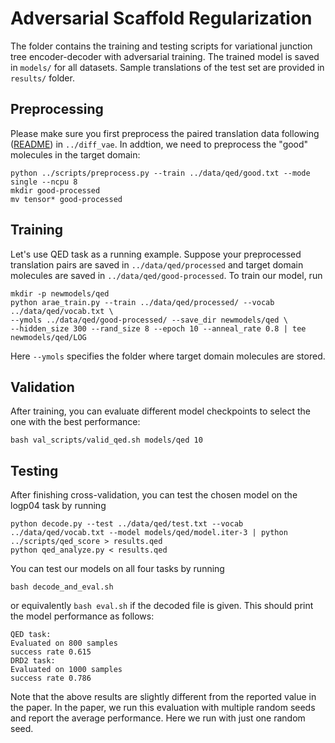 # Adversarial Scaffold Regularization

The folder contains the training and testing scripts for variational junction tree encoder-decoder with adversarial training. The trained model is saved in `models/` for all datasets. Sample translations of the test set are provided in `results/` folder. 

## Preprocessing
Please make sure you first preprocess the paired translation data following ([README](../diff_vae)) in `../diff_vae`. In addtion, we need to preprocess the "good" molecules in the target domain:
```
python ../scripts/preprocess.py --train ../data/qed/good.txt --mode single --ncpu 8
mkdir good-processed
mv tensor* good-processed
```

## Training
Let's use QED task as a running example. Suppose your preprocessed translation pairs are saved in `../data/qed/processed` and target domain molecules are saved in `../data/qed/good-processed`. To train our model, run
```
mkdir -p newmodels/qed
python arae_train.py --train ../data/qed/processed/ --vocab ../data/qed/vocab.txt \ 
--ymols ../data/qed/good-processed/ --save_dir newmodels/qed \ 
--hidden_size 300 --rand_size 8 --epoch 10 --anneal_rate 0.8 | tee newmodels/qed/LOG
```
Here `--ymols` specifies the folder where target domain molecules are stored.

## Validation
After training, you can evaluate different model checkpoints to select the one with the best performance:
```
bash val_scripts/valid_qed.sh models/qed 10
```

## Testing
After finishing cross-validation, you can test the chosen model on the logp04 task by running
```
python decode.py --test ../data/qed/test.txt --vocab ../data/qed/vocab.txt --model models/qed/model.iter-3 | python ../scripts/qed_score > results.qed
python qed_analyze.py < results.qed
```
You can test our models on all four tasks by running
```
bash decode_and_eval.sh
```
or equivalently `bash eval.sh` if the decoded file is given. This should print the model performance as follows:
```
QED task:
Evaluated on 800 samples
success rate 0.615
DRD2 task:
Evaluated on 1000 samples
success rate 0.786
```
Note that the above results are slightly different from the reported value in the paper. In the paper, we run this evaluation with multiple random seeds and report the average performance. Here we run with just one random seed.
